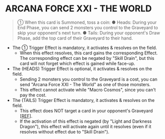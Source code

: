 # ARCANA FORCE XXI - THE WORLD

> ① When this card is Summoned, toss a coin: ● Heads: During your End Phase, you can send 2 monsters you control to the Graveyard to skip your opponent's next turn. ● Tails: During your opponent's Draw Phase, add the top card of their Graveyard to their hand.

*   The ① Trigger Effect is mandatory, it activates & resolves on the field.
    *   When this effect resolves, this card gains the corresponding Effect. The corresponding effect can be negated by "Skill Drain", but this card will not forget which effect is gained while face-up.
*   The (HEADS) Trigger Effect is optional, it activates & resolves on the field.
    *   Sending 2 monsters you control to the Graveyard is a cost, you can send "Arcana Force XXI - The World" as one of those monsters.
    *   This effect cannot activate while "Macro Cosmos", since you can't pay the cost.
*   The (TAILS) Trigger Effect is mandatory, it activates & resolves on the field.
    *   This effect does NOT target a card in your opponent's Graveyard \[[REF](https://db.ygorganization.com/card#7589)\].
    *   If the activation of this effect is negated (by "Light and Darkness Dragon"), this effect will activate again until it resolves (even if it resolves without effect due to "Skill Drain").
